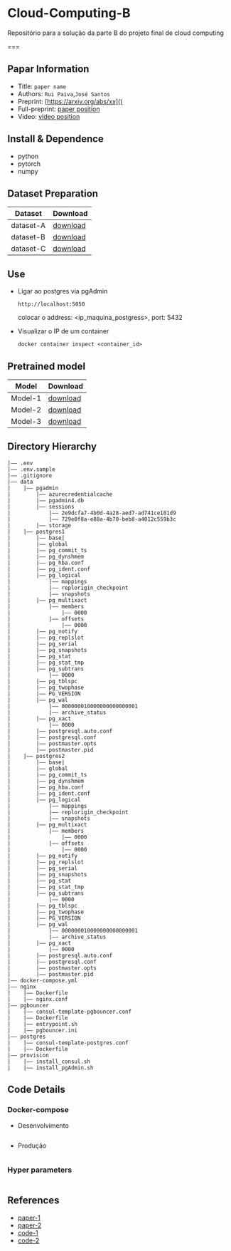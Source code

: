 # Cloud-Computing-B
Repositório para a solução da parte B do projeto final de cloud computing

===

## Papar Information
- Title:  `paper name`
- Authors:  `Rui Paiva`,`José Santos`
- Preprint: [https://arxiv.org/abs/xx]()
- Full-preprint: [paper position]()
- Video: [video position]()

## Install & Dependence
- python
- pytorch
- numpy

## Dataset Preparation
| Dataset | Download |
| ---     | ---   |
| dataset-A | [download]() |
| dataset-B | [download]() |
| dataset-C | [download]() |

## Use
- Ligar ao postgres via pgAdmin
  ```
  http://localhost:5050
  ```
  colocar o address: <ip_maquina_postgress>, port: 5432

  
- Visualizar o IP de um container
  ```
  docker container inspect <container_id>
  ```
## Pretrained model
| Model | Download |
| ---     | ---   |
| Model-1 | [download]() |
| Model-2 | [download]() |
| Model-3 | [download]() |


## Directory Hierarchy
```
|—— .env
|—— .env.sample
|—— .gitignore
|—— data
|    |—— pgadmin
|        |—— azurecredentialcache
|        |—— pgadmin4.db
|        |—— sessions
|            |—— 2e9dcfa7-4b0d-4a28-aed7-ad741ce181d9
|            |—— 729e0f8a-e88a-4b70-beb8-a4012c559b3c
|        |—— storage
|    |—— postgres1
|        |—— base|             
|        |—— global
|        |—— pg_commit_ts
|        |—— pg_dynshmem
|        |—— pg_hba.conf
|        |—— pg_ident.conf
|        |—— pg_logical
|            |—— mappings
|            |—— replorigin_checkpoint
|            |—— snapshots
|        |—— pg_multixact
|            |—— members
|                |—— 0000
|            |—— offsets
|                |—— 0000
|        |—— pg_notify
|        |—— pg_replslot
|        |—— pg_serial
|        |—— pg_snapshots
|        |—— pg_stat
|        |—— pg_stat_tmp
|        |—— pg_subtrans
|            |—— 0000
|        |—— pg_tblspc
|        |—— pg_twophase
|        |—— PG_VERSION
|        |—— pg_wal
|            |—— 000000010000000000000001
|            |—— archive_status
|        |—— pg_xact
|            |—— 0000
|        |—— postgresql.auto.conf
|        |—— postgresql.conf
|        |—— postmaster.opts
|        |—— postmaster.pid
|    |—— postgres2
|        |—— base|              
|        |—— global
|        |—— pg_commit_ts
|        |—— pg_dynshmem
|        |—— pg_hba.conf
|        |—— pg_ident.conf
|        |—— pg_logical
|            |—— mappings
|            |—— replorigin_checkpoint
|            |—— snapshots
|        |—— pg_multixact
|            |—— members
|                |—— 0000
|            |—— offsets
|                |—— 0000
|        |—— pg_notify
|        |—— pg_replslot
|        |—— pg_serial
|        |—— pg_snapshots
|        |—— pg_stat
|        |—— pg_stat_tmp
|        |—— pg_subtrans
|            |—— 0000
|        |—— pg_tblspc
|        |—— pg_twophase
|        |—— PG_VERSION
|        |—— pg_wal
|            |—— 000000010000000000000001
|            |—— archive_status
|        |—— pg_xact
|            |—— 0000
|        |—— postgresql.auto.conf
|        |—— postgresql.conf
|        |—— postmaster.opts
|        |—— postmaster.pid
|—— docker-compose.yml
|—— nginx
|    |—— Dockerfile
|    |—— nginx.conf
|—— pgbouncer
|    |—— consul-template-pgbouncer.conf
|    |—— Dockerfile
|    |—— entrypoint.sh
|    |—— pgbouncer.ini
|—— postgres
|    |—— consul-template-postgres.conf
|    |—— Dockerfile
|—— provision
|    |—— install_consul.sh
|    |—— install_pgAdmin.sh
```
## Code Details
### Docker-compose
- Desenvolvimento
  ```

  ```
- Produção
  ```

  ```
### Hyper parameters
```
```
## References
- [paper-1]()
- [paper-2]()
- [code-1](https://github.com)
- [code-2](https://github.com)
  